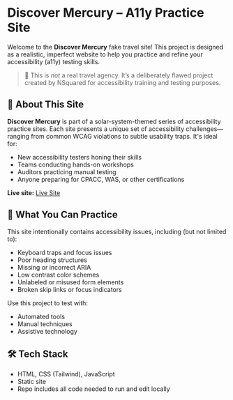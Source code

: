 # Discover Mercury – A11y Practice Site

Welcome to the **Discover Mercury** fake travel site! This project is designed as a realistic, imperfect website to help you practice and refine your accessibility (a11y) testing skills.

> 🚀 This is *not* a real travel agency. It’s a deliberately flawed project created by NSquared for accessibility training and testing purposes.

## 🔎 About This Site

**Discover Mercury** is part of a solar-system-themed series of accessibility practice sites. Each site presents a unique set of accessibility challenges—ranging from common WCAG violations to subtle usability traps. It's ideal for:

- New accessibility testers honing their skills
- Teams conducting hands-on workshops
- Auditors practicing manual testing
- Anyone preparing for CPACC, WAS, or other certifications

**Live site:** [Live Site](https://west-palm-beef.github.io/Discover-Mercury/)

## 🧪 What You Can Practice

This site intentionally contains accessibility issues, including (but not limited to):

- Keyboard traps and focus issues
- Poor heading structures
- Missing or incorrect ARIA
- Low contrast color schemes
- Unlabeled or misused form elements
- Broken skip links or focus indicators

Use this project to test with:
- Automated tools
- Manual techniques
- Assistive technology

## 🛠️ Tech Stack

- HTML, CSS (Tailwind), JavaScript
- Static site
- Repo includes all code needed to run and edit locally

